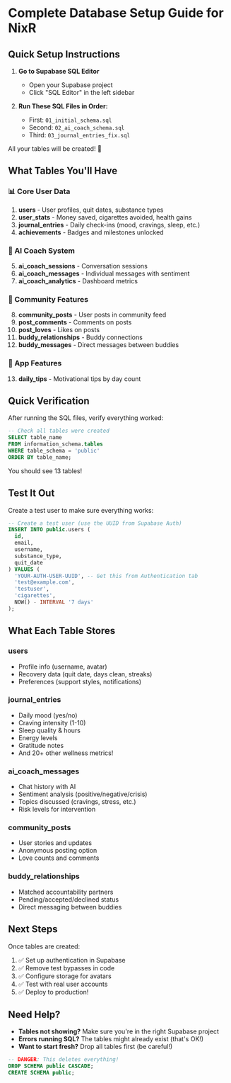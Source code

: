 # Complete Database Setup Guide for NixR

## Quick Setup Instructions

1. **Go to Supabase SQL Editor**
   - Open your Supabase project
   - Click "SQL Editor" in the left sidebar

2. **Run These SQL Files in Order:**
   - First: `01_initial_schema.sql` 
   - Second: `02_ai_coach_schema.sql`
   - Third: `03_journal_entries_fix.sql`

All your tables will be created! 🎉

## What Tables You'll Have

### 📊 Core User Data
1. **users** - User profiles, quit dates, substance types
2. **user_stats** - Money saved, cigarettes avoided, health gains
3. **journal_entries** - Daily check-ins (mood, cravings, sleep, etc.)
4. **achievements** - Badges and milestones unlocked

### 🤖 AI Coach System  
5. **ai_coach_sessions** - Conversation sessions
6. **ai_coach_messages** - Individual messages with sentiment
7. **ai_coach_analytics** - Dashboard metrics

### 👥 Community Features
8. **community_posts** - User posts in community feed
9. **post_comments** - Comments on posts
10. **post_loves** - Likes on posts
11. **buddy_relationships** - Buddy connections
12. **buddy_messages** - Direct messages between buddies

### 📱 App Features
13. **daily_tips** - Motivational tips by day count

## Quick Verification

After running the SQL files, verify everything worked:

```sql
-- Check all tables were created
SELECT table_name 
FROM information_schema.tables 
WHERE table_schema = 'public'
ORDER BY table_name;
```

You should see 13 tables!

## Test It Out

Create a test user to make sure everything works:

```sql
-- Create a test user (use the UUID from Supabase Auth)
INSERT INTO public.users (
  id, 
  email, 
  username, 
  substance_type, 
  quit_date
) VALUES (
  'YOUR-AUTH-USER-UUID', -- Get this from Authentication tab
  'test@example.com',
  'testuser',
  'cigarettes',
  NOW() - INTERVAL '7 days'
);
```

## What Each Table Stores

### users
- Profile info (username, avatar)
- Recovery data (quit date, days clean, streaks)
- Preferences (support styles, notifications)

### journal_entries
- Daily mood (yes/no)
- Craving intensity (1-10)
- Sleep quality & hours
- Energy levels
- Gratitude notes
- And 20+ other wellness metrics!

### ai_coach_messages
- Chat history with AI
- Sentiment analysis (positive/negative/crisis)
- Topics discussed (cravings, stress, etc.)
- Risk levels for intervention

### community_posts
- User stories and updates
- Anonymous posting option
- Love counts and comments

### buddy_relationships
- Matched accountability partners
- Pending/accepted/declined status
- Direct messaging between buddies

## Next Steps

Once tables are created:
1. ✅ Set up authentication in Supabase
2. ✅ Remove test bypasses in code
3. ✅ Configure storage for avatars
4. ✅ Test with real user accounts
5. ✅ Deploy to production!

## Need Help?

- **Tables not showing?** Make sure you're in the right Supabase project
- **Errors running SQL?** The tables might already exist (that's OK!)
- **Want to start fresh?** Drop all tables first (be careful!)

```sql
-- DANGER: This deletes everything!
DROP SCHEMA public CASCADE;
CREATE SCHEMA public;
``` 
